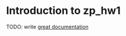 # Introduction to zp_hw1

TODO: write [great documentation](http://jacobian.org/writing/great-documentation/what-to-write/)
